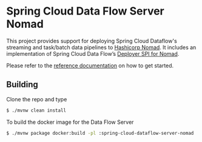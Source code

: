 # Spring Cloud Data Flow Server Nomad

This project provides support for deploying Spring Cloud Dataflow's streaming and task/batch data pipelines to [Hashicorp Nomad](https://www.nomadproject.io). 
It includes an implementation of Spring Cloud Data Flow’s [Deployer SPI for Nomad](https://github.com/donovanmuller/spring-cloud-deployer-nomad).

Please refer to the [reference documentation](https://donovanmuller.github.io/spring-cloud-dataflow-server-nomad/docs/1.1.0.RELEASE/reference/htmlsingle) on how to get started.

## Building

Clone the repo and type

```bash
$ ./mvnw clean install
```

To build the docker image for the Data Flow Server

```bash
$ ./mvnw package docker:build -pl :spring-cloud-dataflow-server-nomad
```
